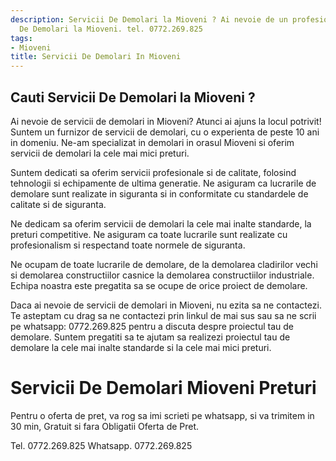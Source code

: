 ```yaml
---
description: Servicii De Demolari la Mioveni ? Ai nevoie de un profesionist in Servicii
  De Demolari la Mioveni. tel. 0772.269.825
tags:
- Mioveni
title: Servicii De Demolari In Mioveni
---
```



## Cauti Servicii De Demolari la Mioveni ?

Ai nevoie de servicii de demolari in Mioveni? Atunci ai ajuns la locul potrivit! Suntem un furnizor de servicii de demolari, cu o experienta de peste 10 ani in domeniu. Ne-am specializat in demolari in orasul Mioveni si oferim servicii de demolari la cele mai mici preturi.

Suntem dedicati sa oferim servicii profesionale si de calitate, folosind tehnologii si echipamente de ultima generatie. Ne asiguram ca lucrarile de demolare sunt realizate in siguranta si in conformitate cu standardele de calitate si de siguranta.

Ne dedicam sa oferim servicii de demolari la cele mai inalte standarde, la preturi competitive. Ne asiguram ca toate lucrarile sunt realizate cu profesionalism si respectand toate normele de siguranta.

Ne ocupam de toate lucrarile de demolare, de la demolarea cladirilor vechi si demolarea constructiilor casnice la demolarea constructiilor industriale. Echipa noastra este pregatita sa se ocupe de orice proiect de demolare.

Daca ai nevoie de servicii de demolari in Mioveni, nu ezita sa ne contactezi. Te asteptam cu drag sa ne contactezi prin linkul de mai sus sau sa ne scrii pe whatsapp: 0772.269.825 pentru a discuta despre proiectul tau de demolare. Suntem pregatiti sa te ajutam sa realizezi proiectul tau de demolare la cele mai inalte standarde si la cele mai mici preturi.

# Servicii De Demolari Mioveni Preturi
Pentru o oferta de pret, va rog sa imi scrieti pe whatsapp, si va trimitem in 30 min, Gratuit si fara Obligatii Oferta de Pret.

Tel. 0772.269.825
Whatsapp. 0772.269.825